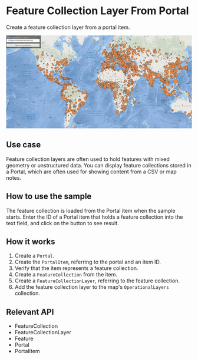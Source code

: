 # Feature Collection Layer From Portal

Create a feature collection layer from a portal item.

![Image of create feature collection layer portal item](FeatureCollectionLayerFromPortal.png)

## Use case

Feature collection layers are often used to hold features with mixed geometry or unstructured data. You can display feature collections stored in a Portal, which are often used for showing content from a CSV or map notes.

## How to use the sample

The feature collection is loaded from the Portal item when the sample starts. Enter the ID of a Portal item that holds a feature collection into the text field, and click on the button to see result.

## How it works

1. Create a `Portal`.
2. Create the `PortalItem`, referring to the portal and an item ID.
3. Verify that the item represents a feature collection.
4. Create a `FeatureCollection` from the item.
5. Create a `FeatureCollectionLayer`, referring to the feature collection.
6. Add the feature collection layer to the map's `OperationalLayers` collection.

## Relevant API

* FeatureCollection
* FeatureCollectionLayer
* Feature
* Portal
* PortalItem
